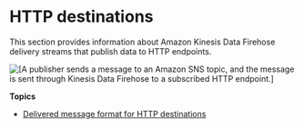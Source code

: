 # HTTP destinations<a name="firehose-http-destinations"></a>

This section provides information about Amazon Kinesis Data Firehose delivery streams that publish data to HTTP endpoints\.

![\[A publisher sends a message to an Amazon SNS topic, and the message is sent through Kinesis Data Firehose to a subscribed HTTP endpoint.\]](http://docs.aws.amazon.com/sns/latest/dg/images/firehose-architecture-http.png)

**Topics**
+ [Delivered message format for HTTP destinations](firehose-delivered-message-format-http.md)